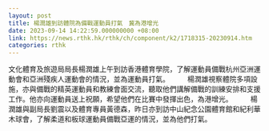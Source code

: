 ```yaml
---
layout: post
title: 楊潤雄到訪體院為備戰運動員打氣　冀為港增光
date: 2023-09-14 14:22:59.000000000 +08:00
link: https://news.rthk.hk/rthk/ch/component/k2/1718315-20230914.htm
categories: rthk
---
```


文化體育及旅遊局局長楊潤雄上午到訪香港體育學院，了解運動員備戰杭州亞洲運動會和亞洲殘疾人運動會的情況，並為運動員打氣。
　　 
楊潤雄視察體院多項設施，亦與備戰的精英運動員和教練會面交流，聽取他們講解備戰的訓練安排和支援工作。他亦向運動員送上祝願，希望他們在比賽中發揮出色，為港增光。
　　 
楊潤雄與副局長劉震以及體育專員黃德森，昨日亦到訪中山紀念公園體育館和紀利華木球會，了解柔道和板球運動員備戰亞運的情況，並為他們打氣。
